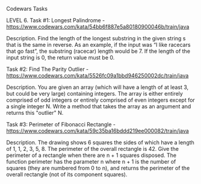 Codewars Tasks

LEVEL 6. Task #1: Longest Palindrome  - https://www.codewars.com/kata/54bb6f887e5a80180900046b/train/java

Description. Find the length of the longest substring in the given string s that is the same in reverse. As an example, if the input was “I like racecars that go fast”, the substring (racecar) length would be 7. If the length of the input string is 0, the return value must be 0.

Task #2: Find The Parity Outlier  - https://www.codewars.com/kata/5526fc09a1bbd946250002dc/train/java

Description. You are given an array (which will have a length of at least 3, but could be very large) containing integers. The array is either entirely comprised of odd integers or entirely comprised of even integers except for a single integer N. Write a method that takes the array as an argument and returns this "outlier" N.

Task #3: Perimeter of Fibonacci Rectangle - https://www.codewars.com/kata/59c35ba16bddd219ee000082/train/java

Description. The drawing shows 6 squares the sides of which have a length of 1, 1, 2, 3, 5, 8. The perimeter of the overall rectangle is 42. 
Give the perimeter of a rectangle when there are n + 1 squares disposed.
The function perimeter has the parameter n where n + 1 is the number of squares (they are numbered from 0 to n), and returns the perimeter of the overall rectangle (not of its component squares).
